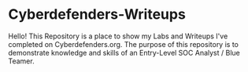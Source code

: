# Cyberdefenders-Writeups
Hello!
This Repository is a place to show my Labs and Writeups I've completed on Cyberdefenders.org. The purpose of this repository is to demonstrate knowledge and skills of an Entry-Level SOC Analyst / Blue Teamer.
